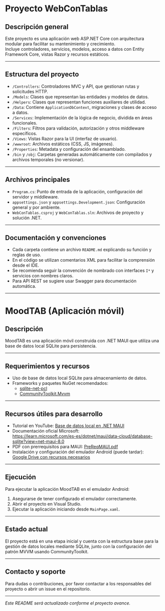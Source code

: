 # Proyecto WebConTablas

## Descripción general

Este proyecto es una aplicación web ASP.NET Core con arquitectura modular para facilitar su mantenimiento y crecimiento.  
Incluye controladores, servicios, modelos, acceso a datos con Entity Framework Core, vistas Razor y recursos estáticos.

---

## Estructura del proyecto

- `/Controllers`: Controladores MVC y API, que gestionan rutas y solicitudes HTTP.
- `/Models`: Clases que representan las entidades y modelos de datos.
- `/Helpers`: Clases que representan funciones auxiliares de utilidad.
- `/Data`: Contiene `ApplicationDbContext`, migraciones y clases de acceso a datos.
- `/Services`: Implementación de la lógica de negocio, dividida en áreas funcionales.
- `/Filters`: Filtros para validación, autorización y otros middleware específicos.
- `/Views`: Vistas Razor para la UI (interfaz de usuario).
- `/wwwroot`: Archivos estáticos (CSS, JS, imágenes).
- `/Properties`: Metadata y configuración del ensamblado.
- `/bin` y `/obj`: Carpetas generadas automáticamente con compilados y archivos temporales (no versionar).

---

## Archivos principales

- `Program.cs`: Punto de entrada de la aplicación, configuración del servidor y middleware.
- `appsettings.json` y `appsettings.Development.json`: Configuración general y por ambiente.
- `WebConTablas.csproj` y `WebConTablas.sln`: Archivos de proyecto y solución .NET.

---

## Documentación y convenciones

- Cada carpeta contiene un archivo `README.md` explicando su función y reglas de uso.
- En el código se utilizan comentarios XML para facilitar la comprensión desde el IDE.
- Se recomienda seguir la convención de nombrado con interfaces `I*` y servicios con nombres claros.
- Para API REST se sugiere usar Swagger para documentación automática.

---

# MoodTAB (Aplicación móvil)

## Descripción

MoodTAB es una aplicación móvil construida con .NET MAUI que utiliza una base de datos local SQLite para persistencia.

---

## Requerimientos y recursos

- Uso de base de datos local SQLite para almacenamiento de datos.
- Frameworks y paquetes NuGet recomendados:  
  - [sqlite-net-pcl](https://www.nuget.org/packages/sqlite-net-pcl/)  
  - [CommunityToolkit.Mvvm](https://www.nuget.org/packages/CommunityToolkit.Mvvm)

---

## Recursos útiles para desarrollo

- Tutorial en YouTube: [Base de datos local en .NET MAUI](https://www.youtube.com/watch?v=EitcH1aSivc&ab_channel=HumbertoJaimes)
- Documentación oficial Microsoft:  
  https://learn.microsoft.com/es-es/dotnet/maui/data-cloud/database-sqlite?view=net-maui-8.0
- PDF con prerrequisitos para MAUI: [PreReqMAUI.pdf](https://github.com/user-attachments/files/20543161/PreReqMAUI.pdf)
- Instalación y configuración del emulador Android (puede tardar):  
  [Google Drive con recursos necesarios](https://drive.google.com/drive/folders/10803r0ZeoeCFGvOI1vqsTHBPts5nK1Wb)

---

## Ejecución

Para ejecutar la aplicación MoodTAB en el emulador Android:

1. Asegurarse de tener configurado el emulador correctamente.
2. Abrir el proyecto en Visual Studio.
3. Ejecutar la aplicación iniciando desde `MainPage.xaml`.

---

## Estado actual

El proyecto está en una etapa inicial y cuenta con la estructura base para la gestión de datos locales mediante SQLite, junto con la configuración del patrón MVVM usando CommunityToolkit.

---

## Contacto y soporte

Para dudas o contribuciones, por favor contactar a los responsables del proyecto o abrir un issue en el repositorio.

---

*Este README será actualizado conforme el proyecto avance.*

